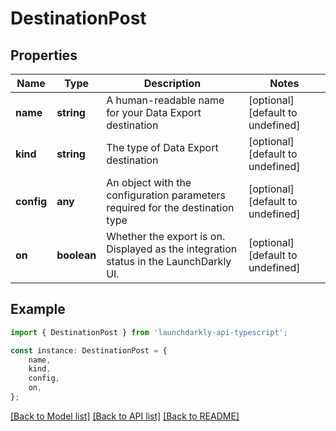 # DestinationPost


## Properties

Name | Type | Description | Notes
------------ | ------------- | ------------- | -------------
**name** | **string** | A human-readable name for your Data Export destination | [optional] [default to undefined]
**kind** | **string** | The type of Data Export destination | [optional] [default to undefined]
**config** | **any** | An object with the configuration parameters required for the destination type | [optional] [default to undefined]
**on** | **boolean** | Whether the export is on. Displayed as the integration status in the LaunchDarkly UI. | [optional] [default to undefined]

## Example

```typescript
import { DestinationPost } from 'launchdarkly-api-typescript';

const instance: DestinationPost = {
    name,
    kind,
    config,
    on,
};
```

[[Back to Model list]](../README.md#documentation-for-models) [[Back to API list]](../README.md#documentation-for-api-endpoints) [[Back to README]](../README.md)
